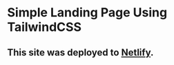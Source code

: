 # Simple Landing Page Using TailwindCSS

## This site was deployed to [Netlify](https://manage-shakkhor-tailwind.netlify.app/).
